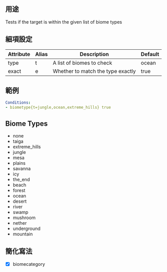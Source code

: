 ## 用途
Tests if the target is within the given list of biome types


## 細項設定

| Attribute | Alias | Description   | Default |
|-----------|-------|-----------------------------------|---------|
| type  | t | A list of biomes to check | ocean   |
| exact | e | Whether to match the type exactly | true|


## 範例

```yaml
Conditions:
- biometype{t=jungle,ocean,extreme_hills} true
```

## Biome Types
- none
- taiga
- extreme_hills
- jungle
- mesa
- plains
- savanna
- icy
- the_end
- beach
- forest
- ocean
- desert
- river
- swamp
- mushroom
- nether
- underground
- mountain

## 簡化寫法
- [x] biomecategory